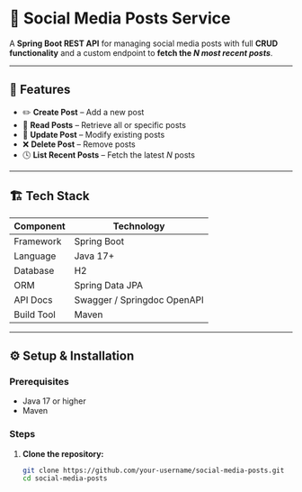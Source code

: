# 📱 Social Media Posts Service

A **Spring Boot REST API** for managing social media posts with full **CRUD functionality** and a custom endpoint to **fetch the _N most recent posts_**.

---

## 🧩 Features

- ✏️ **Create Post** – Add a new post
- 📖 **Read Posts** – Retrieve all or specific posts
- 🔁 **Update Post** – Modify existing posts
- ❌ **Delete Post** – Remove posts
- 🕓 **List Recent Posts** – Fetch the latest *N* posts

---

## 🏗️ Tech Stack

| Component | Technology |
|------------|-------------|
| Framework | Spring Boot |
| Language | Java 17+ |
| Database | H2 |
| ORM | Spring Data JPA |
| API Docs | Swagger / Springdoc OpenAPI |
| Build Tool | Maven |

---

## ⚙️ Setup & Installation

### Prerequisites

- Java 17 or higher
- Maven 

### Steps

1. **Clone the repository:**
   ```bash
   git clone https://github.com/your-username/social-media-posts.git
   cd social-media-posts

